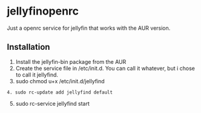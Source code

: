 # jellyfinopenrc
Just a openrc service for jellyfin that works with the AUR version.

## Installation
1. Install the jellyfin-bin package from the AUR
2. Create the service file in /etc/init.d. You can call it whatever, but i chose to call it jellyfind.
3. sudo chmod u+x /etc/init.d/jellyfind
```
4. sudo rc-update add jellyfind default
```
5. sudo rc-service jellyfind start
```
